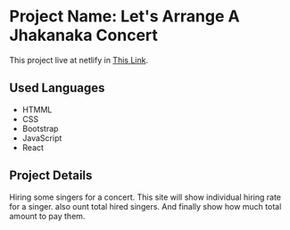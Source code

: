 # Project Name: Let's Arrange A Jhakanaka Concert

This project live at netlify in [This Link](https://arrange-a-concert-ruhul.netlify.app/).

## Used Languages

- HTMML
- CSS
- Bootstrap
- JavaScript
- React

## Project Details

Hiring some singers for a concert. This site will show individual hiring rate for a singer. also ount total hired singers. And finally show how much total amount to pay them.
